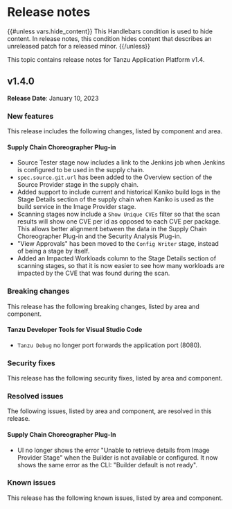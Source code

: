 # Release notes

{{#unless vars.hide_content}}
This Handlebars condition is used to hide content.
In release notes, this condition hides content that describes an unreleased patch for a released minor.
{{/unless}}

This topic contains release notes for Tanzu Application Platform v1.4.

## <a id='1-4-0'></a> v1.4.0

**Release Date**: January 10, 2023

### <a id='1-4-0-new-features'></a> New features

This release includes the following changes, listed by component and area.

#### <a id='Supply-Chain-Choreographer-Plug-In-new-features'></a>Supply Chain Choreographer Plug-in
- Source Tester stage now includes a link to the Jenkins job when Jenkins is configured to be used in the supply chain.
- `spec.source.git.url` has been added to the Overview section of the Source Provider stage in the supply chain.
- Added support to include current and historical Kaniko build logs in the Stage Details section of the supply chain when Kaniko is used as the build service in the Image Provider stage. 
- Scanning stages now include a `Show Unique CVEs` filter so that the scan results will show one CVE per id as opposed to each CVE per package. This allows better alignment between the data in the Supply Chain Choreographer Plug-in and the Security Analysis Plug-in. 
- "View Approvals" has been moved to the `Config Writer` stage, instead of being a stage by itself.
- Added an Impacted Workloads column to the Stage Details section of scanning stages, so that it is now easier to see how many workloads are impacted by the CVE that was found during the scan.

### <a id='1-4-0-breaking-changes'></a> Breaking changes

This release has the following breaking changes, listed by area and component.

#### <a id="1-4-0-vscode-bc"></a> Tanzu Developer Tools for Visual Studio Code

- `Tanzu Debug` no longer port forwards the application port (8080).

### <a id='1-4-0-security-fixes'></a> Security fixes

This release has the following security fixes, listed by area and component.

### <a id='1-4-0-resolved-issues'></a> Resolved issues

The following issues, listed by area and component, are resolved in this release.

#### <a id="supply-chain-plugin-resolved-issues"></a> Supply Chain Choreographer Plug-In
- UI no longer shows the error "Unable to retrieve details from Image Provider Stage" when the Builder is not available or configured. It now shows the same error as the CLI: "Builder default is not ready".

### <a id='1-4-0-known-issues'></a> Known issues

This release has the following known issues, listed by area and component.
